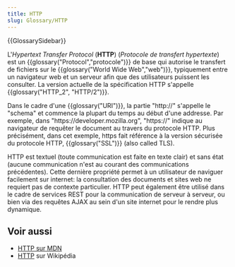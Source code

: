 ```yaml
---
title: HTTP
slug: Glossary/HTTP
---
```


{{GlossarySidebar}}

L'_Hypertext Transfer Protocol_ (**HTTP**) (_Protocole de transfert hypertexte_) est un {{glossary("Protocol","protocole")}} de base qui autorise le transfert de fichiers sur le {{glossary("World Wide Web","web")}}, typiquement entre un navigateur web et un serveur afin que des utilisateurs puissent les consulter. La version actuelle de la spécification HTTP s'appelle {{glossary("HTTP_2", "HTTP/2")}}.

Dans le cadre d'une {{glossary("URI")}}, la partie "http\://" s'appelle le "schema" et commence la plupart du temps au début d'une addresse. Par exemple, dans "https\://developer.mozilla.org", "https\://" indique au navigateur de requêter le document au travers du protocole HTTP. Plus précisément, dans cet exemple, https fait référence à la version sécurisée du protocole HTTP, {{glossary("SSL")}} (also called TLS).

HTTP est textuel (toute communication est faite en texte clair) et sans état (aucune communication n'est au courant des communications précédentes). Cette dernière propriété permet à un utilisateur de naviguer facilement sur internet: la consultation des documents et sites web ne requiert pas de contexte particulier. HTTP peut également être utilisé dans le cadre de services REST pour la communication de serveur à serveur, ou bien via des requêtes AJAX au sein d'un site internet pour le rendre plus dynamique.

## Voir aussi

- [HTTP sur MDN](/fr/docs/HTTP)
- [HTTP](https://fr.wikipedia.org/wiki/Hypertext_Transfer_Protocol) sur Wikipédia
